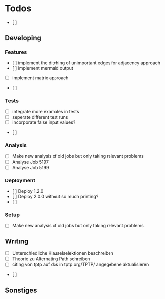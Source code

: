 # Todos
- [ ] 

## Developing

### Features
- [ ] implement the ditching of unimportant edges for adjacency approach
- [ ] implement mermaid output
- [ ] implement matrix approach
- [ ] 

### Tests
- [ ] integrate more examples in tests 
- [ ] seperate different test runs
- [ ] incorporate false input values? 
- [ ] 

### Analysis
- [ ] Make new analysis of old jobs but only taking relevant problems
- [ ] Analyse Job 5197
- [ ] Analyse Job 5199

### Deployment
- [ ] Deploy 1.2.0
- [ ] Deploy 2.0.0 without so much printing?
- [ ] 

### Setup
- [ ] Make new analysis of old jobs but only taking relevant problems


## Writing
- [ ] Unterschiedliche Klauselselektionen beschreiben
- [ ] Theorie zu Alternating Path schreiben
- [ ] citing von tptp auf das in tptp.org/TPTP/ angegebene aktualisieren
- [ ] 

## Sonstiges